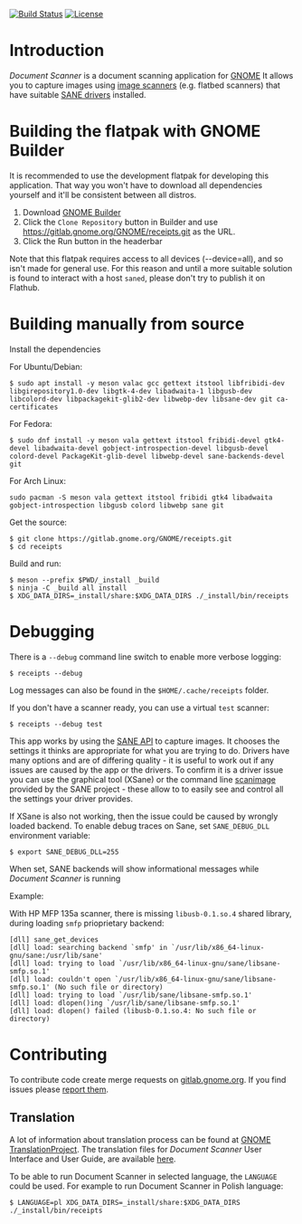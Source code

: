 [![Build Status](https://gitlab.gnome.org/GNOME/receipts/badges/master/build.svg)](https://gitlab.gnome.org/GNOME/receipts/pipelines)
[![License](https://img.shields.io/badge/License-GPL%20v3-blue.svg)](https://gitlab.gnome.org/GNOME/receipts/blob/master/COPYING)

# Introduction

*Document Scanner* is a document scanning application for [GNOME](https://www.gnome.org/)
It allows you to capture images using [image scanners](https://en.wikipedia.org/wiki/Image_scanner)
(e.g. flatbed scanners) that have suitable [SANE drivers](http://sane-project.org/) installed.

# Building the flatpak with GNOME Builder

It is recommended to use the development flatpak for developing this application.
That way you won't have to download all dependencies yourself and it'll be consistent between all distros.

1. Download [GNOME Builder](https://flathub.org/apps/details/me.tiernan8r.Builder)
2. Click the `Clone Repository` button in Builder and use https://gitlab.gnome.org/GNOME/receipts.git as the URL.
3. Click the Run button in the headerbar

Note that this flatpak requires access to all devices (--device=all), and so isn't made for general use.
For this reason and until a more suitable solution is found to interact with a host `saned`, please don't
try to publish it on Flathub.

# Building manually from source

Install the dependencies

For Ubuntu/Debian:
```
$ sudo apt install -y meson valac gcc gettext itstool libfribidi-dev libgirepository1.0-dev libgtk-4-dev libadwaita-1 libgusb-dev libcolord-dev libpackagekit-glib2-dev libwebp-dev libsane-dev git ca-certificates

```

For Fedora:
```
$ sudo dnf install -y meson vala gettext itstool fribidi-devel gtk4-devel libadwaita-devel gobject-introspection-devel libgusb-devel colord-devel PackageKit-glib-devel libwebp-devel sane-backends-devel git
```

For Arch Linux:
```
sudo pacman -S meson vala gettext itstool fribidi gtk4 libadwaita gobject-introspection libgusb colord libwebp sane git

```

Get the source:
```
$ git clone https://gitlab.gnome.org/GNOME/receipts.git
$ cd receipts
```

Build and run:
```
$ meson --prefix $PWD/_install _build
$ ninja -C _build all install
$ XDG_DATA_DIRS=_install/share:$XDG_DATA_DIRS ./_install/bin/receipts
```

# Debugging

There is a `--debug` command line switch to enable more verbose logging:
```
$ receipts --debug
```

Log messages can also be found in the `$HOME/.cache/receipts` folder.

If you don't have a scanner ready, you can use a virtual `test` scanner:
```
$ receipts --debug test
```

This app works by using the [SANE API](http://sane-project.org/html/) to
capture images. It chooses the settings it thinks are appropriate for what you
are trying to do. Drivers have many options and are of differing quality - it
is useful to work out if any issues are caused by the app or the drivers. To
confirm it is a driver issue you can use the graphical tool (XSane) or the
command line
[scanimage](http://www.sane-project.org/man/scanimage.1.html) provided
by the SANE project - these allow to to easily see and control all the
settings your driver provides.

If XSane is also not working, then the issue could be caused by wrongly
loaded backend. To enable debug traces on Sane, set `SANE_DEBUG_DLL`
environment variable:

```
$ export SANE_DEBUG_DLL=255
```

When set, SANE backends will show informational messages while
*Document Scanner* is running

Example:

With HP MFP 135a scanner, there is missing `libusb-0.1.so.4`
shared library, during loading `smfp` prioprietary backend:

```
[dll] sane_get_devices
[dll] load: searching backend `smfp' in `/usr/lib/x86_64-linux-gnu/sane:/usr/lib/sane'
[dll] load: trying to load `/usr/lib/x86_64-linux-gnu/sane/libsane-smfp.so.1'
[dll] load: couldn't open `/usr/lib/x86_64-linux-gnu/sane/libsane-smfp.so.1' (No such file or directory)
[dll] load: trying to load `/usr/lib/sane/libsane-smfp.so.1'
[dll] load: dlopen()ing `/usr/lib/sane/libsane-smfp.so.1'
[dll] load: dlopen() failed (libusb-0.1.so.4: No such file or directory)
```

# Contributing

To contribute code create merge requests on
[gitlab.gnome.org](https://gitlab.gnome.org/GNOME/receipts). If you
find issues please [report them](https://gitlab.gnome.org/GNOME/receipts/issues).

## Translation

A lot of information about translation process can be found at
[GNOME TranslationProject](https://wiki.gnome.org/TranslationProject/).
The translation files for *Document Scanner* User Interface and User Guide,
are available [here](https://l10n.gnome.org/module/receipts/).

To be able to run Document Scanner in selected language, the `LANGUAGE` could be used.
For example to run Document Scanner in Polish language:

```
$ LANGUAGE=pl XDG_DATA_DIRS=_install/share:$XDG_DATA_DIRS ./_install/bin/receipts
```
